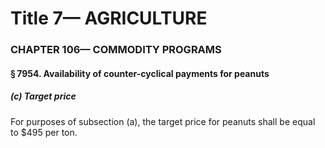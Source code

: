 
# Title 7— AGRICULTURE
### CHAPTER 106— COMMODITY PROGRAMS
#### § 7954. Availability of counter-cyclical payments for peanuts
##### (c) Target price

For purposes of subsection (a), the target price for peanuts shall be equal to $495 per ton.
